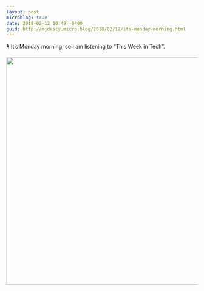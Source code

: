 ```yaml
---
layout: post
microblog: true
date: 2018-02-12 10:49 -0400
guid: http://mjdescy.micro.blog/2018/02/12/its-monday-morning.html
---
```

🎙 It’s Monday morning, so I am listening to “This Week in Tech”.

<img src="http://mjdescy.micro.blog/uploads/2018/1b771af0d7.jpg" width="600" height="598" />
